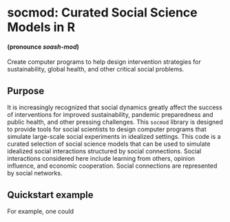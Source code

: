 # socmod: Curated Social Science Models in R
#### (pronounce _soash-mod_)

Create computer programs to help design intervention strategies for sustainability,
global health, and other critical social problems. 

## Purpose

It is increasingly recognized that social dynamics greatly affect the success of
interventions for improved sustainability, pandemic preparedness and public
health, and other pressing challenges. This `socmod` library is designed to
provide tools for social scientists to design computer programs that simulate
large-scale social experiments in idealized settings. This code is a curated selection
of social science models that can be used to simulate idealized social
interactions structured by social connections. Social interactions considered
here include learning from others, opinion influence, and economic cooperation.
Social connections are represented by social networks.

## Quickstart example

For example, one could 
